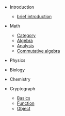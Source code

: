 - Introduction
    - [brief introduction](en/README.md)
    
- Math
    - [Category](en/C++/base.md)
    - [Algebra](en/C++/func.md)
    - [Analysis](en/C++/object.md)
    - [Commutative algebra](en/)
  
- Physics
- Biology
- Chemistry
- Cryptograph
    - [Basics](en/Python/base.md)
    - [Function](en/Python/func.md)
    - [Object](en/Python/object.md)


